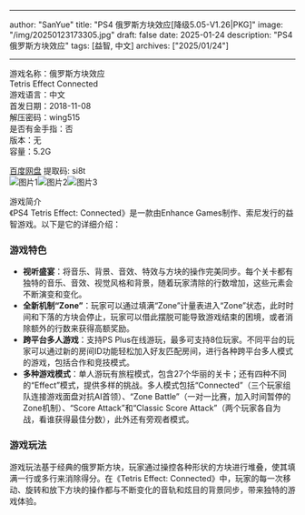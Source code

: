 
---
author: "SanYue"
title: "PS4 俄罗斯方块效应[降级5.05-V1.26|PKG]"
image: "/img/20250123173305.jpg"
draft: false
date: 2025-01-24
description: "PS4 俄罗斯方块效应"
tags: [益智, 中文]
archives: ["2025/01/24"]

---

游戏名称：俄罗斯方块效应   
Tetris Effect Connected    
游戏语言：中文  
首发日期：2018-11-08  
解压密码：wing515  
是否有金手指：否  
版本：无   
容量：5.2G

[百度网盘](https://pan.baidu.com/s/1MAfGqYD9Cgf02JRwysqQZw) 提取码: si8t  
![图片1](/img/bf3b34.jpg)![图片2](/img/6ecfc2.jpg)![图片3](/img/2862c4.jpg)  

游戏简介  
《PS4 Tetris Effect: Connected》是一款由Enhance Games制作、索尼发行的益智游戏。以下是它的详细介绍：

### 游戏特色
- **视听盛宴**：将音乐、背景、音效、特效与方块的操作完美同步。每个关卡都有独特的音乐、音效、视觉风格和背景，随着玩家清除的行数增加，这些元素会不断演变和变化。
- **全新机制“Zone”**：玩家可以通过填满“Zone”计量表进入“Zone”状态，此时时间和下落的方块会停止，玩家可以借此摆脱可能导致游戏结束的困境，或者消除额外的行数来获得高额奖励。
- **跨平台多人游戏**：支持PS Plus在线游玩，最多可支持8位玩家。不同平台的玩家可以通过新的房间ID功能轻松加入好友匹配房间，进行各种跨平台多人模式的游戏，包括合作和竞技模式。
- **多种游戏模式**：单人游玩有旅程模式，包含27个华丽的关卡；还有四种不同的“Effect”模式，提供多样的挑战。多人模式包括“Connected”（三个玩家组队连接游戏面盘对抗AI首领）、“Zone Battle”（一对一比赛，加入时间暂停的Zone机制）、“Score Attack”和“Classic Score Attack”（两个玩家各自为战，看谁获得最佳分数），此外还有旁观者模式。

### 游戏玩法
游戏玩法基于经典的俄罗斯方块，玩家通过操控各种形状的方块进行堆叠，使其填满一行或多行来消除得分。在《Tetris Effect: Connected》中，玩家的每一次移动、旋转和放下方块的操作都与不断变化的音轨和炫目的背景同步，带来独特的游戏体验。
